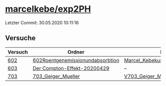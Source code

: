 # [marcelkebe/exp2PH](https://github.com/marcelkebe/exp2PH)

Letzter Commit: 30.05.2020 10:11:16

## Versuche

|        Versuch         |                                                       Ordner                                                        |                                                                                                 PDFs                                                                                                 |
|------------------------|---------------------------------------------------------------------------------------------------------------------|------------------------------------------------------------------------------------------------------------------------------------------------------------------------------------------------------|
|[602](../../versuch/602)|[602Roentgenemissionundabsorbtion](https://github.com/marcelkebe/exp2PH/tree/master/602Roentgenemissionundabsorbtion)|[Marcel_Kebekus_V602_Röntgen.pdf](https://docs.google.com/viewer?url=https://raw.githubusercontent.com/marcelkebe/exp2PH/master/602Roentgenemissionundabsorbtion/Marcel_Kebekus_V602_R%C3%B6ntgen.pdf)|
|[603](../../versuch/603)|[Der Compton-Effekt-20200429](https://github.com/marcelkebe/exp2PH/tree/master/compton/Der%20Compton-Effekt-20200429)|–                                                                                                                                                                                                     |
|[703](../../versuch/703)|[703_Geiger_Mueller](https://github.com/marcelkebe/exp2PH/tree/master/703_Geiger_Mueller)                            |[V703_Geiger_Mueller.pdf](https://docs.google.com/viewer?url=https://raw.githubusercontent.com/marcelkebe/exp2PH/master/703_Geiger_Mueller/V703_Geiger_Mueller.pdf)                                   |
